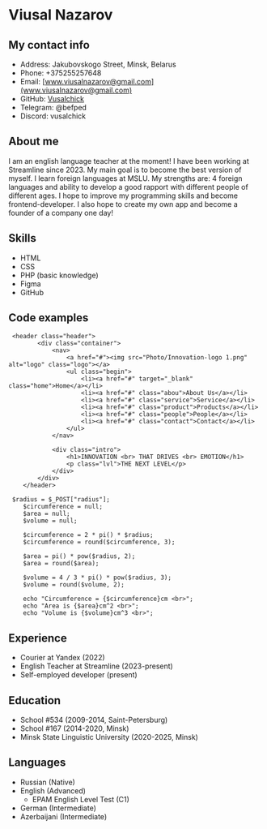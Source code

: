 # Viusal Nazarov 

## My contact info 
* Address: Jakubovskogo Street, Minsk, Belarus
* Phone: +375255257648
* Email: [www.viusalnazarov@gmail.com](www.viusalnazarov@gmail.com)
* GitHub: [Vusalchick](https://github.com/Vusalchick)
* Telegram: @befped
* Discord: vusalchick
  
## About me
  I am an english language teacher at the moment! I have been working at Streamline since 2023. 
  My main goal is to become the best version of myself. I learn foreign languages at MSLU. 
  My strengths are: 4 foreign languages and ability to develop a good rapport with different people of different ages.
  I hope to improve my programming skills and become frontend-developer. I also hope to create my own app and become a founder of a company one day!
  
## Skills 
* HTML
* CSS
* PHP (basic knowledge)
* Figma
* GitHub

## Code examples
```
 <header class="header">
        <div class="container">
            <nav>
                <a href="#"><img src="Photo/Innovation-logo 1.png" alt="logo" class="logo"></a>
                <ul class="begin">
                    <li><a href="#" target="_blank" class="home">Home</a></li>
                    <li><a href="#" class="abou">About Us</a></li>
                    <li><a href="#" class="service">Service</a></li>
                    <li><a href="#" class="product">Products</a></li>
                    <li><a href="#" class="people">People</a></li>
                    <li><a href="#" class="contact">Contact</a></li>
                </ul>
            </nav>

            <div class="intro">
                <h1>INNOVATION <br> THAT DRIVES <br> EMOTION</h1>
                <p class="lvl">THE NEXT LEVEL</p>
            </div>
        </div>
    </header>
```
```
 $radius = $_POST["radius"];
    $circumference = null;
    $area = null;
    $volume = null;

    $circumference = 2 * pi() * $radius;
    $circumference = round($circumference, 3);

    $area = pi() * pow($radius, 2);
    $area = round($area);

    $volume = 4 / 3 * pi() * pow($radius, 3);
    $volume = round($volume, 2);

    echo "Circumference = {$circumference}cm <br>";
    echo "Area is {$area}cm^2 <br>";    
    echo "Volume is {$volume}cm^3 <br>";
```

## Experience 
* Courier at Yandex (2022)
* English Teacher at Streamline (2023-present)
* Self-employed developer (present)

## Education 
* School #534 (2009-2014, Saint-Petersburg)
* School #167 (2014-2020, Minsk)
* Minsk State Linguistic University (2020-2025, Minsk)
## Languages 
* Russian (Native)
* English (Advanced)
  + EPAM English Level Test (C1)
* German (Intermediate)
* Azerbaijani (Intermediate)

